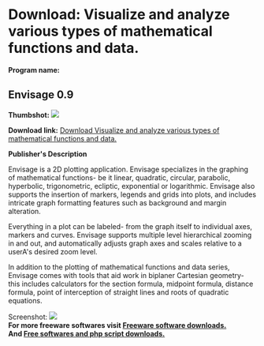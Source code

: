 # Download: Visualize and analyze various types of mathematical functions and data.

**Program name:**

## Envisage 0.9

  
**Thumbshot:** ![](http://www.freewarefiles.com/screenshot/envisage_md.gif)   
  
**Download link:** [Download Visualize and analyze various types of mathematical functions and data.](http://freesoftwares.boysofts.com/Envisage_program_17834.html)  
  


**Publisher's Description**  
  


Envisage is a 2D plotting application. Envisage specializes in the graphing of mathematical functions- be it linear, quadratic, circular, parabolic, hyperbolic, trigonometric, ecliptic, exponential or logarithmic. Envisage also supports the insertion of markers, legends and grids into plots, and includes intricate graph formatting features such as background and margin alteration. 

Everything in a plot can be labeled- from the graph itself to individual axes, markers and curves. Envisage supports multiple level hierarchical zooming in and out, and automatically adjusts graph axes and scales relative to a userA's desired zoom level.

In addition to the plotting of mathematical functions and data series, Envisage comes with tools that aid work in biplaner Cartesian geometry- this includes calculators for the section formula, midpoint formula, distance formula, point of interception of straight lines and roots of quadratic equations. 

  
  
Screenshot: ![](http://www.freewarefiles.com/screenshot/envisage.gif)   
**For more freeware softwares visit [Freeware software downloads.](http://freesoftwares.boysofts.com/)**   
**And [Free softwares and php script downloads.](http://www.boysofts.com/)**
